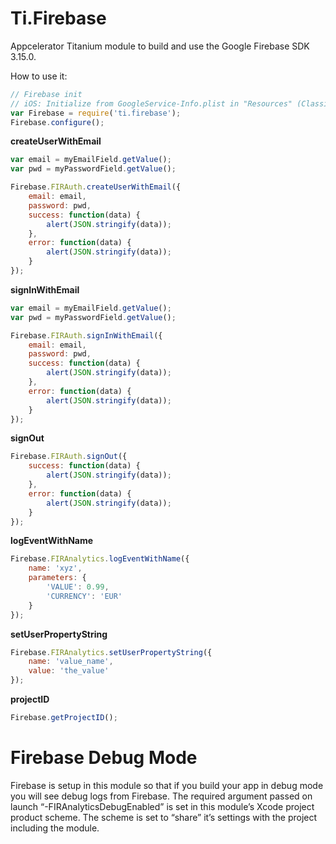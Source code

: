 # Ti.Firebase
Appcelerator Titanium module to build and use the Google Firebase SDK 3.15.0.

How to use it:
```js
// Firebase init
// iOS: Initialize from GoogleService-Info.plist in "Resources" (Classic) or "app/platform/ios" (Alloy) folder
var Firebase = require('ti.firebase');
Firebase.configure();
```

**createUserWithEmail**
```js
var email = myEmailField.getValue();
var pwd = myPasswordField.getValue();

Firebase.FIRAuth.createUserWithEmail({
	email: email,
	password: pwd,
	success: function(data) {
		alert(JSON.stringify(data));
	},
	error: function(data) {
		alert(JSON.stringify(data));
	}
});
```

**signInWithEmail**
```js
var email = myEmailField.getValue();
var pwd = myPasswordField.getValue();

Firebase.FIRAuth.signInWithEmail({
	email: email,
	password: pwd,
	success: function(data) {
		alert(JSON.stringify(data));
	},
	error: function(data) {
		alert(JSON.stringify(data));
	}
});
```

**signOut**
```js
Firebase.FIRAuth.signOut({
	success: function(data) {	
		alert(JSON.stringify(data));
	},
	error: function(data) {
		alert(JSON.stringify(data));
	}
});
```

**logEventWithName**
```js
Firebase.FIRAnalytics.logEventWithName({
	name: 'xyz',
	parameters: {
		'VALUE': 0.99,
		'CURRENCY': 'EUR'
	}
});
```

**setUserPropertyString**
```js
Firebase.FIRAnalytics.setUserPropertyString({
	name: 'value_name',
	value: 'the_value'
});
```

**projectID**
```js
Firebase.getProjectID();
```

# Firebase Debug Mode

Firebase is setup in this module so that if you build your app in debug mode you will see debug logs from Firebase.
The required argument passed on launch “-FIRAnalyticsDebugEnabled” is set in this module’s Xcode project product scheme. The scheme is set to “share” it’s settings with the project including the module.

